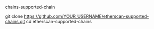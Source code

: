 chains-supported-chain

<!--
**JSTONE1111/JSTONE1111** is a ✨ _special_ ✨ repository because its `README.md` (this file) appears on your GitHub profile.

Here are some ideas to get you started:

- 🔭 I’m currently working on ...blockchains
- 🌱 I’m currently learning ...portfolio
- 👯 I’m looking to collaborate on ...anybody
- 🤔 I’m looking for help with ...everything
- 💬 Ask me about ...
- 📫 How to reach me: ...804 921 7742
- 😄 Pronouns: ...
- ⚡ Fun fact: ...
-->
git clone https://github.com/YOUR_USERNAME/etherscan-supported-chains.git
cd etherscan-supported-chains